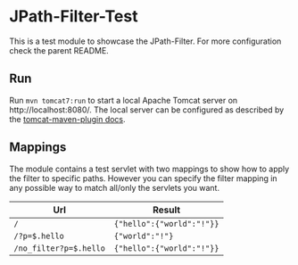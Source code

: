 # JPath-Filter-Test

This is a test module to showcase the JPath-Filter. For more configuration check the parent README.

## Run

Run `mvn tomcat7:run` to start a local Apache Tomcat server on http://localhost:8080/. The local server can be configured as described by the [tomcat-maven-plugin docs](https://tomcat.apache.org/maven-plugin-trunk/run-mojo-features.html). 


## Mappings

The module contains a test servlet with two mappings to show how to apply the filter to specific paths. However you can specify the filter mapping in any possible way to match all/only the servlets you want.

| Url | Result |
| - | - |
| `/` | `{"hello":{"world":"!"}}` |
| `/?p=$.hello` | `{"world":"!"}` |
| `/no_filter?p=$.hello` | `{"hello":{"world":"!"}}` |
